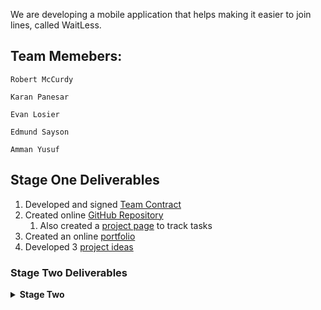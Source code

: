 We are developing a mobile application that helps making it easier to join lines, called WaitLess.

## Team Memebers:
```
Robert McCurdy

Karan Panesar

Evan Losier

Edmund Sayson

Amman Yusuf
```
## Stage One Deliverables
1. Developed and signed [Team Contract](https://github.com/RMcCurdy/TeamS_Project/blob/stage-one/TeamContractHandout.pdf)
1. Created online [GitHub Repository](https://github.com/RMcCurdy/TeamS_Project)
    1. Also created a [project page](https://github.com/users/RMcCurdy/projects/1) to track tasks
1. Created an online [portfolio](https://rmccurdy.github.io/TeamS_Project/)
1. Developed 3 [project ideas](https://github.com/RMcCurdy/TeamS_Project/blob/stage-one/stage_one_project_ideas.pdf)

### Stage Two Deliverables
<details>
    <summary><b>Stage Two</b></summary>
<br>
[Stage Two Document](https://github.com/RMcCurdy/TeamS_Project/blob/stage-two/CPSC_481_Project_Iteration2.pdf)
<ol>
    <li>Provided a succinct project description</li>
    <li>Identified Stakeholders</li>
    <li>Conducted 3 user research methods based on the IDEO Method Cards.</li>
    <ol>
        <li> Competitive Product Survey</li>
        <li> Extreme User Interviews</li>
        <li> Flow Analysis</li>
    </ol>
    <li>Generated User Tasks</li>
    <li> Appendix/Raw Data of research methods</li>
</ol>
</details>

